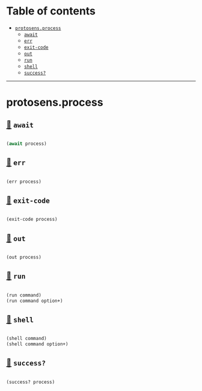 # Table of contents
-  [`protosens.process`](#protosens.process) 
    -  [`await`](#protosens.process/await)
    -  [`err`](#protosens.process/err)
    -  [`exit-code`](#protosens.process/exit-code)
    -  [`out`](#protosens.process/out)
    -  [`run`](#protosens.process/run)
    -  [`shell`](#protosens.process/shell)
    -  [`success?`](#protosens.process/success?)

-----
# <a name="protosens.process">protosens.process</a>






## <a name="protosens.process/await">[:page_facing_up:](https://github.com/protosens/monorepo.cljc/blob/develop/module/process/src/main/clj/protosens/process.clj#L64-L68) `await`</a>
``` clojure

(await process)
```


## <a name="protosens.process/err">[:page_facing_up:](https://github.com/protosens/monorepo.cljc/blob/develop/module/process/src/main/clj/protosens/process.clj#L72-L77) `err`</a>
``` clojure

(err process)
```


## <a name="protosens.process/exit-code">[:page_facing_up:](https://github.com/protosens/monorepo.cljc/blob/develop/module/process/src/main/clj/protosens/process.clj#L81-L85) `exit-code`</a>
``` clojure

(exit-code process)
```


## <a name="protosens.process/out">[:page_facing_up:](https://github.com/protosens/monorepo.cljc/blob/develop/module/process/src/main/clj/protosens/process.clj#L89-L94) `out`</a>
``` clojure

(out process)
```


## <a name="protosens.process/run">[:page_facing_up:](https://github.com/protosens/monorepo.cljc/blob/develop/module/process/src/main/clj/protosens/process.clj#L31-L44) `run`</a>
``` clojure

(run command)
(run command option+)
```


## <a name="protosens.process/shell">[:page_facing_up:](https://github.com/protosens/monorepo.cljc/blob/develop/module/process/src/main/clj/protosens/process.clj#L11-L27) `shell`</a>
``` clojure

(shell command)
(shell command option+)
```


## <a name="protosens.process/success?">[:page_facing_up:](https://github.com/protosens/monorepo.cljc/blob/develop/module/process/src/main/clj/protosens/process.clj#L98-L102) `success?`</a>
``` clojure

(success? process)
```

